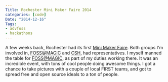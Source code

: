 ```yaml
---
Title: Rochester Mini Maker Faire 2014
categories: [code]
Date: "2014-12-16"
Tags:
- advfoss
- hackathons
---
```


A few weeks back, Rochester had its first [Mini Maker Faire]. Both groups I'm involved in, [FOSS@MAGIC] and [CSH], had representatives. I myself manned the table for [FOSS@MAGIC], as part of my duties working there. It was an incredible event, with tons of cool people doing awesome things. I got a chance to take pictures with a couple of local FIRST teams, and got to spread free and open source ideals to a ton of people.

[Mini Maker Faire]: http://makerfairerochester.com/
[FOSS@MAGIC]: http://foss.rit.edu
[CSH]: http://csh.rit.edu
